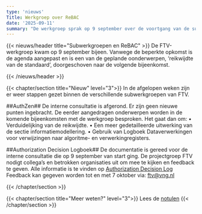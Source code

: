 ```yaml
---
type: 'nieuws'
Title: Werkgroep over ReBAC
date: '2025-09-11'
summary: "De werkgroep sprak op 9 september over de voortgang van de subwerkgroepen en ReBAC."
---
```


{{< nieuws/header title="Subwerkgroepen en ReBAC" >}}
De FTV-werkgroep kwam op 9 september bijeen.
Vanwege de beperkte opkomst is de agenda aangepast en is een van de geplande oonderwerpen, ‘reikwijdte van de standaard’, doorgeschoven naar de volgende bijeenkomst.

{{< /nieuws/header >}}

{{< chapter/section title="Nieuw" level="3">}}
In de afgelopen weken zijn er weer stappen gezet binnen de verschillende subwerkgroepen van FTV.

##AuthZen##
De interne consultatie is afgerond. Er zijn geen nieuwe punten ingebracht. De eerder aangedragen onderwerpen worden in de komende bijeenkomsten met de werkgroep besproken. Het gaat dan om:
•	Verduidelijking van de reikwijdte.
•	Een meer gedetailleerde uitwerking van de sectie informatiemodellering.
•	Gebruik van Logboek Dataverwerkingen voor verwijzingen naar algoritme- en verwerkingregisters. 

##Authorization Decision Logboek##
De documentatie is gereed voor de interne consultatie die op 9 september van start ging. De projectgroep FTV nodigt collega’s en betrokken organisaties uit om mee te kijken en feedback te geven.
Alle informatie is te vinden op [Authorization Decision Log](https://vng-realisatie.github.io/authorization-decision-log/)
Feedback kan gegeven worden tot en met 7 oktober via: ftv@vng.nl


{{< /chapter/section >}}

{{< chapter/section title="Meer weten?" level="3">}}
Lees de [notulen](https://vng-realisatie.github.io/ftv/meedoen/werkgroep/reikwijdte-en-rebac/)
{{< /chapter/section >}}
